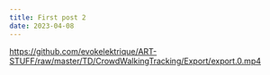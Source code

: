 ```yaml
---
title: First post 2
date: 2023-04-08
---
```


https://github.com/evokelektrique/ART-STUFF/raw/master/TD/CrowdWalkingTracking/Export/export.0.mp4